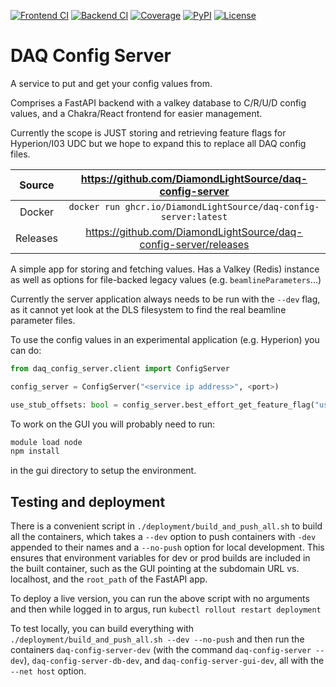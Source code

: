 [![Frontend CI](https://github.com/DiamondLightSource/daq-config-server/actions/workflows/gui_ci.yml/badge.svg)](https://github.com/DiamondLightSource/daq-config-server/actions/workflows/gui_ci.yml)
[![Backend CI](https://github.com/DiamondLightSource/daq-config-server/actions/workflows/backend_ci.yml/badge.svg)](https://github.com/DiamondLightSource/daq-config-server/actions/workflows/backend_ci.yml)
[![Coverage](https://codecov.io/gh/DiamondLightSource/daq-config-server/branch/main/graph/badge.svg)](https://codecov.io/gh/DiamondLightSource/daq-config-server)
[![PyPI](https://img.shields.io/pypi/v/daq-config-server.svg)](https://pypi.org/project/daq-config-server)
[![License](https://img.shields.io/badge/License-Apache%202.0-blue.svg)](https://opensource.org/licenses/Apache-2.0)

# DAQ Config Server

A service to put and get your config values from.

Comprises a FastAPI backend with a valkey database to C/R/U/D config values, and a Chakra/React frontend for easier management.

Currently the scope is JUST storing and retrieving feature flags for Hyperion/I03 UDC but we hope to expand this to replace all DAQ config files.

|  Source  |     <https://github.com/DiamondLightSource/daq-config-server>      |
| :------: | :----------------------------------------------------------------: |
|  Docker  |  `docker run ghcr.io/DiamondLightSource/daq-config-server:latest`  |
| Releases | <https://github.com/DiamondLightSource/daq-config-server/releases> |

A simple app for storing and fetching values. Has a Valkey (Redis) instance as well as options for file-backed legacy
values (e.g. `beamlineParameters`...)

Currently the server application always needs to be run with the `--dev` flag, as it cannot yet look at the DLS
filesystem to find the real beamline parameter files.

To use the config values in an experimental application (e.g. Hyperion) you can do:

```python
from daq_config_server.client import ConfigServer

config_server = ConfigServer("<service ip address>", <port>)

use_stub_offsets: bool = config_server.best_effort_get_feature_flag("use_stub_offsets")

```

To work on the GUI you will probably need to run:

```bash
module load node
npm install
```

in the gui directory to setup the environment.

## Testing and deployment

There is a convenient script in `./deployment/build_and_push_all.sh` to build all the containers, which takes
a `--dev` option to push containers with `-dev` appended to their names and a `--no-push` option for local
development. This ensures that environment variables for dev or prod builds are included in the built container,
such as the GUI pointing at the subdomain URL vs. localhost, and the `root_path` of the FastAPI app.

To deploy a live version, you can run the above script with no arguments and then while logged in to
argus, run `kubectl rollout restart deployment`

To test locally, you can build everything with `./deployment/build_and_push_all.sh --dev --no-push` and then
run the containers `daq-config-server-dev` (with the command `daq-config-server --dev`), `daq-config-server-db-dev`,
and `daq-config-server-gui-dev`, all with the `--net host` option.
